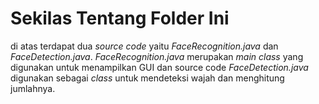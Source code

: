# Sekilas Tentang Folder Ini

di atas terdapat dua *source code* yaitu *FaceRecognition.java* dan *FaceDetection.java*. *FaceRecognition.java* merupakan *main class* yang digunakan untuk menampilkan GUI dan source code *FaceDetection.java* digunakan sebagai *class* untuk mendeteksi wajah dan menghitung jumlahnya.
